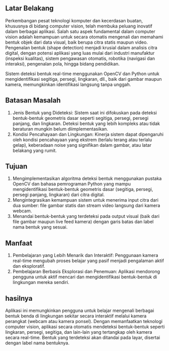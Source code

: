 ## Latar Belakang
Perkembangan pesat teknologi komputer dan kecerdasan buatan, khususnya di bidang computer vision, telah membuka peluang 
inovatif dalam berbagai aplikasi. Salah satu aspek fundamental dalam computer vision adalah kemampuan untuk secara otomatis 
mengenali dan memahami bentuk objek dari data visual, baik berupa citra statis maupun video. Pengenalan bentuk (shape detection) 
menjadi krusial dalam analisis citra digital, dengan potensi aplikasi yang luas mulai dari industri manufaktur (inspeksi kualitas), 
sistem pengawasan otomatis, robotika (navigasi dan interaksi), pengenalan pola, hingga bidang pendidikan.

Sistem deteksi bentuk real-time menggunakan OpenCV dan Python untuk mengidentifikasi segitiga, persegi, lingkaran, dll., 
baik dari gambar maupun kamera, memungkinkan identifikasi langsung tanpa unggah.

## Batasan Masalah 
1. Jenis Bentuk yang Dideteksi: Sistem saat ini difokuskan pada deteksi bentuk-bentuk geometris dasar seperti segitiga, 
persegi, persegi panjang, dan lingkaran. Deteksi bentuk yang lebih kompleks atau tidak beraturan mungkin belum diimplementasikan.
2. Kondisi Pencahayaan dan Lingkungan: Kinerja sistem dapat dipengaruhi oleh kondisi pencahayaan yang ekstrem 
(terlalu terang atau terlalu gelap), keberadaan noise yang signifikan dalam gambar, atau latar belakang yang rumit.

## Tujuan
1. Mengimplementasikan algoritma deteksi bentuk menggunakan pustaka OpenCV dan bahasa pemrograman Python yang mampu 
mengidentifikasi bentuk-bentuk geometris dasar (segitiga, persegi, persegi panjang, lingkaran) dari citra digital.
2. Mengintegrasikan kemampuan sistem untuk menerima input citra dari dua sumber: file gambar statis dan stream 
video langsung dari kamera webcam.
3. Menandai bentuk-bentuk yang terdeteksi pada output visual (baik dari file gambar maupun live feed kamera) 
dengan garis batas dan label nama bentuk yang sesuai.

## Manfaat 
1. Pembelajaran yang Lebih Menarik dan Interaktif: Penggunaan kamera real-time mengubah proses belajar 
yang pasif menjadi pengalaman aktif dan eksploratif.
2. Pembelajaran Berbasis Eksplorasi dan Penemuan: Aplikasi mendorong pengguna untuk aktif mencari dan 
mengidentifikasi bentuk-bentuk di lingkungan mereka sendiri.


## hasilnya 
Aplikasi ini memungkinkan pengguna untuk belajar mengenali berbagai bentuk benda di lingkungan sekitar secara interaktif 
melalui kamera perangkat (webcam atau kamera ponsel). Dengan memanfaatkan teknologi computer vision, aplikasi secara otomatis mendeteksi
bentuk-bentuk seperti lingkaran, persegi, segitiga, dan lain-lain yang tertangkap oleh kamera secara real-time. Bentuk yang terdeteksi 
akan ditandai pada layar, disertai dengan label nama bentuknya.
